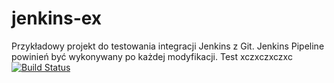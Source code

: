 # jenkins-ex

Przykładowy projekt do testowania integracji Jenkins z Git.
Jenkins Pipeline powinień być wykonywany po każdej modyfikacji.
Test
xczxczxczxc
[![Build Status](http://labpsrv-01.northeurope.cloudapp.azure.com:8080/buildStatus/icon?job=jenkins-webhook)](http://labpsrv-01.northeurope.cloudapp.azure.com:8080/job/jenkins-webhook/)
